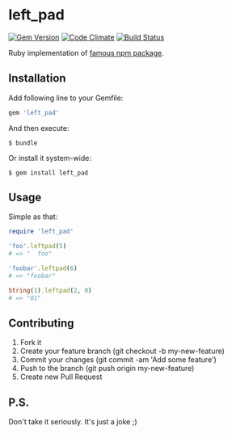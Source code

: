 # left_pad

[![Gem Version](https://badge.fury.io/rb/left_pad.svg)](https://badge.fury.io/rb/left_pad)
[![Code Climate](https://codeclimate.com/github/atipugin/left_pad/badges/gpa.svg)](https://codeclimate.com/github/atipugin/left_pad)
[![Build Status](https://travis-ci.org/atipugin/left_pad.svg?branch=master)](https://travis-ci.org/atipugin/left_pad)

Ruby implementation of [famous npm package](http://left-pad.io/).

## Installation

Add following line to your Gemfile:

```ruby
gem 'left_pad'
```

And then execute:

```shell
$ bundle
```

Or install it system-wide:

```shell
$ gem install left_pad
```

## Usage

Simple as that:

```ruby
require 'left_pad'

'foo'.leftpad(5)
# => "  foo"

'foobar'.leftpad(6)
# => "foobar"

String(1).leftpad(2, 0)
# => "01"
```

## Contributing

1. Fork it
2. Create your feature branch (git checkout -b my-new-feature)
3. Commit your changes (git commit -am 'Add some feature')
4. Push to the branch (git push origin my-new-feature)
5. Create new Pull Request

## P.S.

Don't take it seriously. It's just a joke ;)
